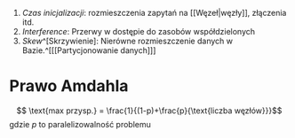 1. *Czas inicjalizacji*: rozmieszczenia zapytań na [[Węzeł|węzły]], złączenia itd.
2. *Interference*: Przerwy w dostępie do zasobów współdzielonych
3. *Skew*^[Skrzywienie]: Nierówne rozmieszczenie danych w Bazie.^[[[Partycjonowanie danych]]]



# Prawo Amdahla
$$ \text{max przysp.} = \frac{1}{(1-p)+\frac{p}{\text{liczba węzłów}}}$$
gdzie $p$ to paralelizowalność problemu
